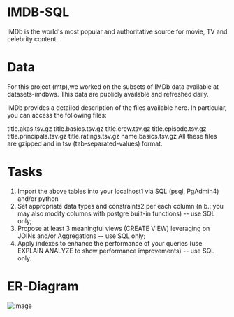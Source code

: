 # IMDB-SQL

IMDb is the world's most popular and authoritative source for movie, TV and celebrity content.

# Data
For this project (mtp),we worked on the subsets of IMDb data available at datasets-imdbws. This data are publicly available and refreshed daily.

IMDb provides a detailed description of the files available here. In particular, you can access the following files:

title.akas.tsv.gz
title.basics.tsv.gz
title.crew.tsv.gz
title.episode.tsv.gz
title.principals.tsv.gz
title.ratings.tsv.gz
name.basics.tsv.gz
All these files are gzipped and in tsv (tab-separated-values) format.

# Tasks

1) Import the above tables into your localhost1 via SQL (psql, PgAdmin4) and/or python
2) Set appropriate data types and constraints2 per each column (n.b.: you may also modify columns with postgre built-in functions) -- use SQL only;
3) Propose at least 3 meaningful views (CREATE VIEW) leveraging on JOINs and/or Aggregations -- use SQL only;
4) Apply indexes to enhance the performance of your queries (use EXPLAIN ANALYZE to show performance improvements) -- use SQL only.

# ER-Diagram
![image](https://user-images.githubusercontent.com/20988056/129428966-db6b9660-61da-48d3-abb8-f315f2b89ce5.png)

